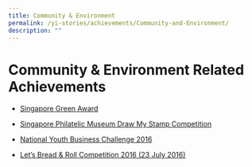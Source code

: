 ```yaml
---
title: Community & Environment
permalink: /yi-stories/achievements/Community-and-Environment/
description: ""
---
```

# **Community & Environment Related Achievements**

* [Singapore Green Award](https://yusofishaksec-moe-edu-sg-admin.cwp.sg/yi-stories/achievements/2019/singapore-green-award-yellow-flame) 

* [Singapore Philatelic Museum Draw My Stamp Competition](/yi-stories/achievements/Community-and-Environment/singapore-philatelic-museum-competition/)

* [National Youth Business Challenge 2016](/yi-stories/achievements/community-n-environment/singapore-green-award-yellow-flame/)

* [Let’s Bread & Roll Competition 2016 (23 July 2016)](/yi-stories/achievements/community-n-environment/lets-bread-n-roll-competition-2016-23-july-2016/)